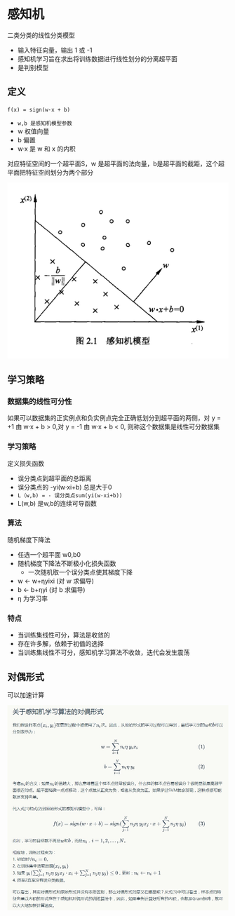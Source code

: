 # 感知机
二类分类的线性分类模型
- 输入特征向量，输出 1 或 -1
- 感知机学习旨在求出将训练数据进行线性划分的分离超平面
- 是判别模型

## 定义
`f(x) = sign(w·x + b)` 
- `w,b 是感知机模型参数`
- w 权值向量
- b 偏置
- w·x 是 w 和 x 的内积

对应特征空间的一个超平面S，w 是超平面的法向量，b是超平面的截距，这个超平面把特征空间划分为两个部分

![separating_hyperplane](image/separating_hyperplane.png)

## 学习策略

### 数据集的线性可分性
如果可以数据集的正实例点和负实例点完全正确低划分到超平面的两侧，对 y = +1 由 w·x + b > 0,对 y = -1 由 w·x + b < 0,
则称这个数据集是线性可分数据集

### 学习策略
定义损失函数
- 误分类点到超平面的总距离
- 误分类点的 -yi(w·xi+b) 总是大于0
- `L（w,b) = - 误分类点sum(yi(w·xi+b))`
- L(w,b) 是w,b的连续可导函数
### 算法
随机梯度下降法
- 任选一个超平面 w0,b0
- 随机梯度下降法不断极小化损失函数
  - 一次随机取一个误分类点使其梯度下降
- w <- w+ηyixi (对 w 求偏导)
- b <- b+ηyi   (对 b 求偏导)
- η 为学习率

### 特点
- 当训练集线性可分，算法是收敛的
- 存在许多解，依赖于初值的选择
- 当训练集线性不可分，感知机学习算法不收敛，迭代会发生震荡

## 对偶形式
可以加速计算

![对偶形式](image/对偶形式.jpg)
